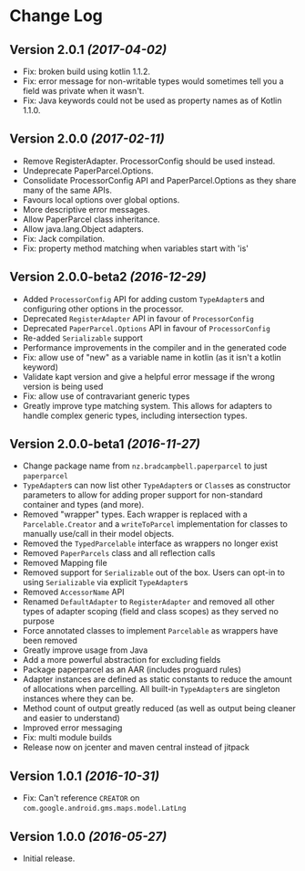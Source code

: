 Change Log
==========

Version 2.0.1 *(2017-04-02)*
----------------------------

* Fix: broken build using kotlin 1.1.2.
* Fix: error message for non-writable types would sometimes tell you a field was private when it
  wasn't.
* Fix: Java keywords could not be used as property names as of Kotlin 1.1.0.

Version 2.0.0 *(2017-02-11)*
----------------------------

* Remove RegisterAdapter. ProcessorConfig should be used instead.
* Undeprecate PaperParcel.Options.
* Consolidate ProcessorConfig API and PaperParcel.Options as they share many of the same APIs.
* Favours local options over global options.
* More descriptive error messages.
* Allow PaperParcel class inheritance.
* Allow java.lang.Object adapters.
* Fix: Jack compilation.
* Fix: property method matching when variables start with 'is'

Version 2.0.0-beta2 *(2016-12-29)*
----------------------------

* Added `ProcessorConfig` API for adding custom `TypeAdapter`s and configuring other options in
  the processor.
* Deprecated `RegisterAdapter` API in favour of `ProcessorConfig`
* Deprecated `PaperParcel.Options` API in favour of `ProcessorConfig`
* Re-added `Serializable` support
* Performance improvements in the compiler and in the generated code
* Fix: allow use of "new" as a variable name in kotlin (as it isn't a kotlin keyword)
* Validate kapt version and give a helpful error message if the wrong version is being used
* Fix: allow use of contravariant generic types
* Greatly improve type matching system. This allows for adapters to handle complex generic types,
  including intersection types.

Version 2.0.0-beta1 *(2016-11-27)*
----------------------------

 * Change package name from `nz.bradcampbell.paperparcel` to just `paperparcel`
 * `TypeAdapter`s can now list other `TypeAdapter`s or `Class`es as constructor parameters to allow
   for adding proper support for non-standard container and types (and more).
 * Removed "wrapper" types. Each wrapper is replaced with a `Parcelable.Creator` and a `writeToParcel`
   implementation for classes to manually use/call in their model objects.
 * Removed the `TypedParcelable` interface as wrappers no longer exist
 * Removed `PaperParcels` class and all reflection calls
 * Removed Mapping file
 * Removed support for `Serializable` out of the box. Users can opt-in to using `Serializable` via
   explicit `TypeAdapter`s
 * Removed `AccessorName` API
 * Renamed `DefaultAdapter` to `RegisterAdapter` and removed all other types of adapter scoping
   (field and class scopes) as they served no purpose
 * Force annotated classes to implement `Parcelable` as wrappers have been removed
 * Greatly improve usage from Java
 * Add a more powerful abstraction for excluding fields
 * Package paperparcel as an AAR (includes proguard rules)
 * Adapter instances are defined as static constants to reduce the amount of allocations when
   parcelling. All built-in `TypeAdapter`s are singleton instances where they can be.
 * Method count of output greatly reduced (as well as output being cleaner and easier to understand)
 * Improved error messaging
 * Fix: multi module builds
 * Release now on jcenter and maven central instead of jitpack

Version 1.0.1 *(2016-10-31)*
----------------------------

* Fix: Can't reference `CREATOR` on `com.google.android.gms.maps.model.LatLng`

Version 1.0.0 *(2016-05-27)*
----------------------------

* Initial release.
